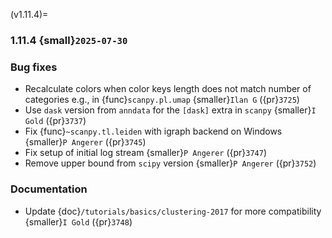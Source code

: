 (v1.11.4)=
### 1.11.4 {small}`2025-07-30`

### Bug fixes

- Recalculate colors when color keys length does not match number of categories e.g., in {func}`scanpy.pl.umap` {smaller}`Ilan G` ({pr}`3725`)
- Use `dask` version from `anndata` for the `[dask]` extra in `scanpy` {smaller}`I Gold` ({pr}`3737`)
- Fix {func}`~scanpy.tl.leiden` with igraph backend on Windows {smaller}`P Angerer` ({pr}`3745`)
- Fix setup of initial log stream {smaller}`P Angerer` ({pr}`3747`)
- Remove upper bound from `scipy` version {smaller}`P Angerer` ({pr}`3752`)

### Documentation

- Update {doc}`/tutorials/basics/clustering-2017` for more compatibility {smaller}`I Gold` ({pr}`3748`)
